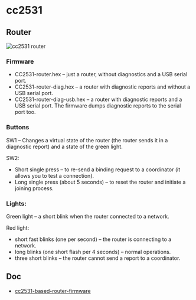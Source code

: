 cc2531
======================

## Router

![cc2531 router](https://raw.githubusercontent.com/mr-dxdy/my-smart-home/master/docs/assets/cc2531_router.png)

### Firmware

- CC2531-router.hex – just a router, without diagnostics and a USB serial port.
- CC2531-router-diag.hex – a router with diagnostic reports and without a USB serial port.
- CC2531-router-diag-usb.hex – a router with diagnostic reports and a USB serial port. The firmware dumps diagnostic reports to the serial port too.

### Buttons

SW1 – Changes a virtual state of the router (the router sends it in a diagnostic report) and a state of the green light.

SW2:

- Short single press – to re-send a binding request to a coordinator (it allows you to test a connection).
- Long single press (about 5 seconds) – to reset the router and initiate a joining process.

### Lights:

Green light – a short blink when the router connected to a network.

Red light:

- short fast blinks (one per second) – the router is connecting to a network.
- long blinks (one short flash per 4 seconds) – normal operations.
- three short blinks – the router cannot send a report to a coordinator.

## Doc

- [cc2531-based-router-firmware](https://ptvo.info/cc2531-based-router-firmware-136/)

